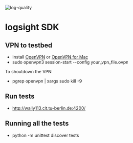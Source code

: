 ![log-quality](https://img.shields.io/badge/log%20quality-70-brightgreen)

# logsight SDK 

## VPN to testbed
+ Install [OpenVPN](https://openvpn.net/cloud-docs/openvpn-3-client-for-linux/) or [OpenVPN for Mac](https://openvpn.net/client-connect-vpn-for-mac-os/)
+ sudo openvpn3 session-start --config your_vpn_file.ovpn

To shoutdown the VPN
+ pgrep openvpn | xargs sudo kill -9

 
## Run tests

+ http://wally113.cit.tu-berlin.de:4200/


## Running all the tests

+ python -m unittest discover tests